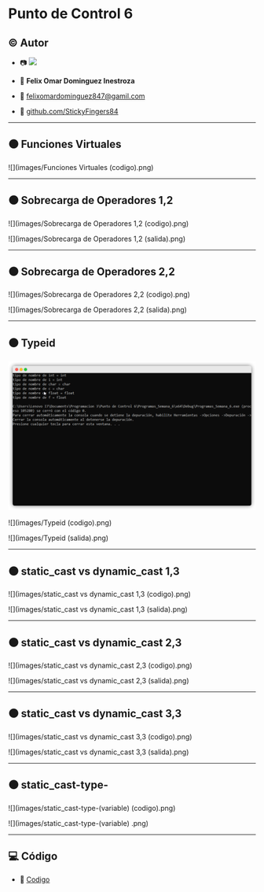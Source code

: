# Punto de Control 6

## :copyright: Autor

- :camera: <img src="https://avatars.githubusercontent.com/u/66543823?s=400&u=a56fd9aede592099c72f7bee7fa85f70b4f926b2&v=4">

- :man: **Felix Omar Dominguez Inestroza**
- :e-mail: felixomardominguez847@gamil.com
- :link: [github.com/StickyFingers84](https://github.com/StickyFingers84)

---

## :black_circle: Funciones Virtuales

![](images/Funciones Virtuales (codigo).png)

---

## :black_circle: Sobrecarga de Operadores 1,2

![](images/Sobrecarga de Operadores 1,2 (codigo).png)

![](images/Sobrecarga de Operadores 1,2 (salida).png)

---

## :black_circle: Sobrecarga de Operadores 2,2

![](images/Sobrecarga de Operadores 2,2 (codigo).png)

![](images/Sobrecarga de Operadores 2,2 (salida).png)

---

## :black_circle: Typeid

![](images/Typeid(salida).png)

![](images/Typeid (codigo).png)

![](images/Typeid (salida).png)

---

## :black_circle: static_cast vs dynamic_cast 1,3

![](images/static_cast vs dynamic_cast 1,3 (codigo).png)

![](images/static_cast vs dynamic_cast 1,3 (salida).png)

---

## :black_circle: static_cast vs dynamic_cast 2,3

![](images/static_cast vs dynamic_cast 2,3 (codigo).png)

![](images/static_cast vs dynamic_cast 2,3 (salida).png)

---

## :black_circle: static_cast vs dynamic_cast 3,3

![](images/static_cast vs dynamic_cast 3,3 (codigo).png)

![](images/static_cast vs dynamic_cast 3,3 (salida).png)

---

## :black_circle: static_cast-type-

![](images/static_cast-type-(variable) (codigo).png)

![](images/static_cast-type-(variable) .png)

---


## :computer: Código

- :blue_book: [Codigo](https://github.com/StickyFingers84/PC6)

